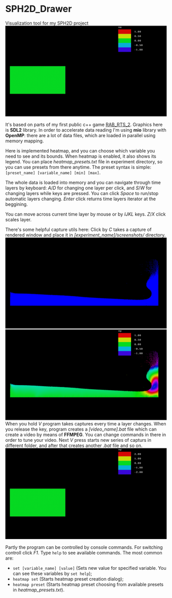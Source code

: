 # SPH2D_Drawer
Visualization tool for my SPH2D project
![vx video](ReadmeFiles/video_vx_0.gif)

It's based on parts of my first public c++ game [RAB_RTS_2](https://github.com/RackotRR/RAB_RTS_2). 
Graphics here is **SDL2** library.
In order to accelerate data reading I'm using **mio** library with **OpenMP**: there are a lot of data files, which are loaded in parallel using memory mapping.

Here is implemented heatmap, and you can choose which variable you need to see and its bounds. When heatmap is enabled, it also shows its legend.
You can place *heatmap_presets.txt* file in experiment directory, so you can use presets from there anytime.
The preset syntax is simple: `[preset_name] [variable_name] [min] [max]`.

The whole data is loaded into memory and you can navigate through time layers by keyboard: *A*/*D* for changing one layer per click, and *S*/*W* for changing layers while keys are pressed.
You can click *Space* to run/stop automatic layers changing. *Enter* click returns time layers iterator at the beggining.

You can move across current time layer by mouse or by *IJKL* keys.
*Z*/*X* click scales layer.

There's some helpful capture utils here:
Click by *C* takes a capture of rendered window and place it in *[experiment_name]/screenshots/* directory.
![Pressure screenshot](ReadmeFiles/r_39.png)
![Pressure screenshot](ReadmeFiles/vy_39.png)
When you hold *V* program takes captures every time a layer changes. When you release the key, program creates a *[video_name].bat* file which can create a video by means of **FFMPEG**. You can change commands in there in order to tune your video. Next *V* press starts new series of capturs in different folder, and after that creates another *.bat* file and so on.
![vy video](ReadmeFiles/video_vy_0.gif)

Partly the program can be controlled by console commands. For switching controll click *F1*.
Type `help` to see available commands.
The most common are: 
- `set [variable_name] [value]` (Sets new value for specified variable. You can see these variables by `set help`);
- `heatmap set` (Starts heatmap preset creation dialog);
- `heatmap preset` (Starts heatmap preset choosing from available presets in *heatmap_presets.txt*).
